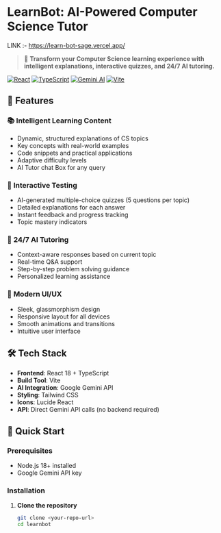 # LearnBot: AI-Powered Computer Science Tutor
LINK :- https://learn-bot-sage.vercel.app/
> 🚀 **Transform your Computer Science learning experience with intelligent explanations, interactive quizzes, and 24/7 AI tutoring.**

[![React](https://img.shields.io/badge/React-18.2.0-blue.svg)](https://reactjs.org/)
[![TypeScript](https://img.shields.io/badge/TypeScript-5.0-blue.svg)](https://www.typescriptlang.org/)
[![Gemini AI](https://img.shields.io/badge/Gemini-AI-4285F4.svg)](https://ai.google.dev/)
[![Vite](https://img.shields.io/badge/Vite-4.4-orange.svg)](https://vitejs.dev/)

## 🌟 Features

### 📚 **Intelligent Learning Content**
- Dynamic, structured explanations of CS topics
- Key concepts with real-world examples
- Code snippets and practical applications
- Adaptive difficulty levels
- AI Tutor chat Box for any query

### 📝 **Interactive Testing**
- AI-generated multiple-choice quizzes (5 questions per topic)
- Detailed explanations for each answer
- Instant feedback and progress tracking
- Topic mastery indicators

### 💬 **24/7 AI Tutoring**
- Context-aware responses based on current topic
- Real-time Q&A support
- Step-by-step problem solving guidance
- Personalized learning assistance

### 🎨 **Modern UI/UX**
- Sleek, glassmorphism design
- Responsive layout for all devices
- Smooth animations and transitions
- Intuitive user interface

## 🛠️ Tech Stack

- **Frontend**: React 18 + TypeScript
- **Build Tool**: Vite
- **AI Integration**: Google Gemini API
- **Styling**: Tailwind CSS
- **Icons**: Lucide React
- **API**: Direct Gemini API calls (no backend required)

## 🚀 Quick Start

### Prerequisites
- Node.js 18+ installed
- Google Gemini API key

### Installation

1. **Clone the repository**
   ```bash
   git clone <your-repo-url>
   cd learnbot
